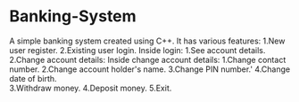 # Banking-System
A simple banking system created using C++.
It has various features:
1.New user register.
2.Existing user login.
             Inside login:
             1.See account details.
             2.Change account details:
                                      Inside change account details:
                                      1.Change contact number.
                                      2.Change account holder's name.
                                      3.Change PIN number.'
                                      4.Change date of birth.                     
             3.Withdraw money.
             4.Deposit money.
             5.Exit.
             
